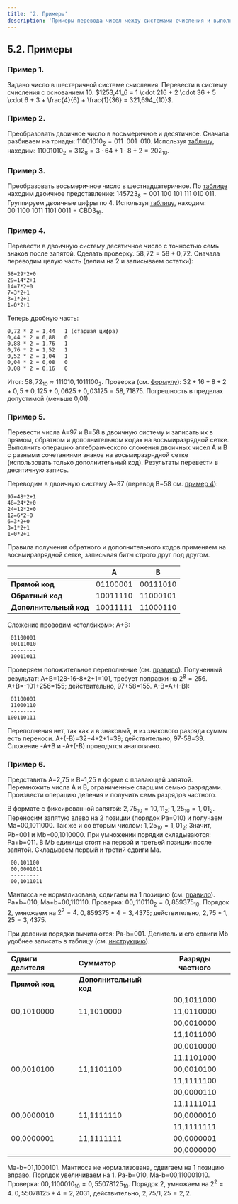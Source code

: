 ```yaml
---
title: '2. Примеры'
description: 'Примеры перевода чисел между системами счисления и выполнения арифметических операций.'
---
```


## 5.2. Примеры

### Пример 1.

Задано число в шестеричной системе счисления. Перевести в систему счисления с основанием 10.
$1253,41_6 = 1 \cdot 216 + 2 \cdot 36 + 5 \cdot 6 + 3 + \frac{4}{6} + \frac{1}{36} = 321,694_{10}$.

### Пример 2.

Преобразовать двоичное число в восьмеричное и десятичное.
Сначала разбиваем на триады:
$11001010_2 = 011 \ \ 001 \ \ 010$.
Используя [таблицу](/path/to/table), находим:
$11001010_2 = 312_8 = 3 \cdot 64 + 1 \cdot 8 + 2 = 202_{10}$.

### Пример 3.

Преобразовать восьмеричное число в шестнадцатеричное.
По [таблице](/path/to/table) находим двоичное представление:
$145723_8 = 001 \ 100 \ 101 \ 111 \ 010 \ 011$.
Группируем двоичные цифры по 4. Используя [таблицу](/path/to/table), находим:
$00 \ 1100 \ 1011 \ 1101 \ 0011 = \text{CBD3}_{16}$.

### Пример 4.

Перевести в двоичную систему десятичное число с точностью семь знаков после запятой. Сделать проверку.
$58,72 = 58 + 0,72$.
Сначала переводим целую часть (делим на 2 и записываем остатки):
```
58=29*2+0
29=14*2+1
14=7*2+0
7=3*2+1
3=1*2+1
1=0*2+1
```
Теперь дробную часть:
```
0,72 * 2 = 1,44   1 (старшая цифра)
0,44 * 2 = 0,88   0
0,88 * 2 = 1,76   1
0,76 * 2 = 1,52   1
0,52 * 2 = 1,04   1
0,04 * 2 = 0,08   0
0,08 * 2 = 0,16   0
```
Итог: $58,72_{10} \approx 111010,1011100_2$.
Проверка (см. [формулу](/path/to/formula)):
$32+16+8+2+0,5+0,125+0,0625+0,03125=58,71875$.
Погрешность в пределах допустимой (меньше 0,01).

### Пример 5.

Перевести числа A=97 и B=58 в двоичную систему и записать их в прямом, обратном и дополнительном кодах на восьмиразрядной сетке. Выполнить операцию алгебраического сложения двоичных чисел A и B с разными сочетаниями знаков на восьмиразрядной сетке (использовать только дополнительный код). Результаты перевести в десятичную запись.

Переводим в двоичную систему A=97 (перевод B=58 см. [пример 4](/path/to/example-4)):
```
97=48*2+1
48=24*2+0
24=12*2+0
12=6*2+0
6=3*2+0
3=1*2+1
1=0*2+1
```
Правила получения обратного и дополнительного кодов применяем на восьмиразрядной сетке, записывая биты строго друг под другом.

| | A | B |
| :--- | :---: | :---: |
| **Прямой код** | 01100001 | 00111010 |
| **Обратный код** | 10011110 | 11000101 |
| **Дополнительный код** | 10011111 | 11000110 |

Сложение проводим «столбиком»:
A+B:
```
 01100001
 00111010
 --------
 10011011
```
Проверяем положительное переполнение (см. [правило](/path/to/rule)). Полученный результат: A+B=128-16-8+2+1=101, требует поправки на $2^8=256$. A+B=-101+256=155; действительно, 97+58=155.
A-B=A+(-B):
```
 01100001
 11000110
 --------
100110111
```
Переполнения нет, так как и в знаковый, и из знакового разряда суммы есть переноси. A+(-B)=32+4+2+1=39; действительно, 97-58=39. Сложение -A+B и -A+(-B) проводятся аналогично.

### Пример 6.

Представить A=2,75 и B=1,25 в форме с плавающей запятой. Перемножить числа A и B, ограниченные старшим семью разрядами. Произвести операцию деления и получить семь разрядов частного.

В формате с фиксированной запятой:
$2,75_{10} = 10,11_2$; $1,25_{10} = 1,01_2$.
Переносим запятую влево на 2 позиции (порядок Pa=010) и получаем Ma=00,1011000. Так же и со вторым числом:
$1,25_{10} = 1,01_2$; Значит, Pb=001 и Mb=00,1010000.
При умножении порядки складываются: Pa+b=011.
В Mb единицы стоят на первой и третьей позиции после запятой. Складываем первый и третий сдвиги Ma.
```
 00,101100
 00,0001011
 ---------
 00,1011011
```
Мантисса не нормализована, сдвигаем на 1 позицию (см. [правило](/path/to/rule)). Pa+b=010, Ma+b=00,110110.
Проверка: $00,110110_2 = 0,859375_{10}$. Порядок 2, умножаем на $2^2=4$.
$0,859375 * 4 = 3,4375$; действительно, $2,75 * 1,25 = 3,4375$.

При делении порядки вычитаются: Pa-b=001.
Делитель и его сдвиги Mb удобнее записать в таблицу (см. [инструкцию](/path/to/instruction)).

| Сдвиги делителя | Сумматор | Разряды частного |
| :--- | :--- | :---: |
| **Прямой код** | **Дополнительный код** | | |
| | | 00,1011000 | |
| 00,1010000 | 11,1010000 | 11,0110000 | 1 |
| | | 00,0010000 | |
| | | 11,1011000 | 0 |
| | | 00,0010000 | |
| | | 11,1101000 | 0 |
| 00,0010100 | 11,1101100 | 00,0010100 | |
| | | 11,1111100 | 0 |
| | | 00,0000110 | |
| | | 11,1111011 | 1 |
| 00,0000010 | 11,1111110 | 00,0000010 | |
| | | 11,1111111 | 0 |
| 00,0000001 | 11,1111111 | 00,0000001 | |
| | | 00,0000000 | 1 |

Ma-b=01,1000101. Мантисса не нормализована, сдвигаем на 1 позицию вправо. Порядок увеличиваем на 1.
Pa-b=010, Ma-b=00,110001010.
Проверка: $00,1100010_{10}=0,55078125_{10}$. Порядок 2, умножаем на $2^2=4$.
$0,55078125*4=2,2031$, действительно, $2,75/1,25=2,2$.
